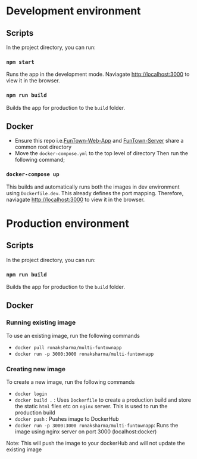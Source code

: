 # Development environment

## Scripts

In the project directory, you can run:

### `npm start`

Runs the app in the development mode.
Naviagate [http://localhost:3000](http://localhost:3000) to view it in the browser.

### `npm run build`

Builds the app for production to the `build` folder.

## Docker

- Ensure this repo i.e.[FunTown-Web-App](https://github.com/RonakSharma1/funtown-web-application) and [FunTown-Server](https://github.com/RonakSharma1/funtown-web-application-express-server) share a common root directory
- Move the `docker-compose.yml` to the top level of directory
Then run the following command;

### `docker-compose up`
This builds and automatically runs both the images in dev environment using `Dockerfile.dev`. This already defines the port mapping. Therefore, naviagate [http://localhost:3000](http://localhost:3000) to view it in the browser. 

# Production environment

## Scripts

In the project directory, you can run:

### `npm run build`

Builds the app for production to the `build` folder.

## Docker

### Running existing image
To use an existing image, run the following commands
 - `docker pull ronaksharma/multi-funtownapp`
 - `docker run -p 3000:3000 ronaksharma/multi-funtownapp`
 
### Creating new image
To create a new image, run the following commands
 - `docker login`
 - `docker build .` : Uses `Dockerfile` to create a production build and store the static `html` files etc on `nginx` server. This is used to run the production build
 - `docker push` : Pushes image to DockerHub
 - `docker run -p 3000:3000 ronaksharma/multi-funtownapp`: Runs the image using nginx server on port 3000 (localhost:docker)
 
 Note: This will push the image to your dockerHub and will not update the existing image